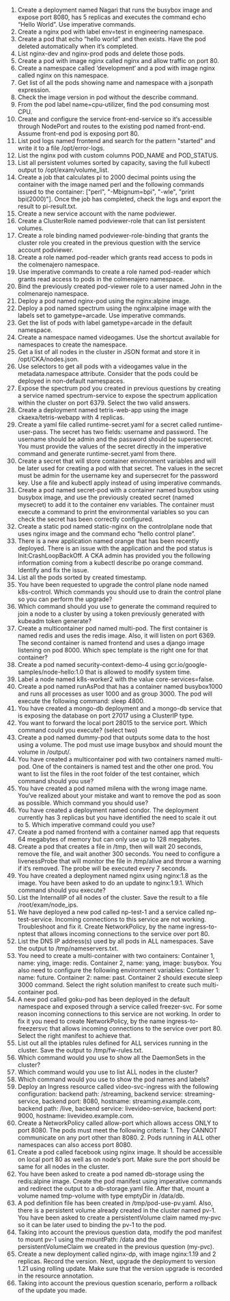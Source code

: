 1. Create a deployment named Nagari that runs the busybox image and expose port 8080, has 5 replicas and executes the command echo “Hello World”. Use imperative commands.
2. Create a nginx pod with label env=test in engineering namespace.
3. Create a pod that echo “hello world” and then exists. Have the pod deleted automatically when it‘s completed.
4. List nginx-dev and nginx-prod pods and delete those pods.
5. Create a pod with image nginx called nginx and allow traffic on port 80.
6. Create a namespace called ‘development‘ and a pod with image nginx called nginx on this namespace.
7. Get list of all the pods showing name and namespace with a jsonpath expression.
8. Check the image version in pod without the describe command.
9. From the pod label name=cpu-utilizer, find the pod consuming most CPU.
10. Create and configure the service front-end-service so it‘s accessible through NodePort and routes to the existing pod named front-end. Assume front-end pod is exposing port 80.
11. List pod logs named frontend and search for the pattern "started" and write it to a file /opt/error-logs.
12. List the nginx pod with custom columns POD_NAME and POD_STATUS.
13. List all persistent volumes sorted by capacity, saving the full kubectl output to /opt/exam/volume_list.
14. Create a job that calculates pi to 2000 decimal points using the container with the image named perl and the following commands issued to the container: ["perl", "-Mbignum=bpi", "-wle", "print bpi(2000)"]. Once the job has completed, check the logs and export the result to pi-result.txt.
15. Create a new service account with the name podviewer.
16. Create a ClusterRole named podviewer-role that can list persistent volumes.
17. Create a role binding named podviewer-role-binding that grants the cluster role you created in the previous question with the service account podviewer.
18. Create a role named pod-reader which grants read access to pods in the colmenajero namespace.
19. Use imperative commands to create a role named pod-reader which grants read access to pods in the colmenajero namespace.
20. Bind the previously created pod-viewer role to a user named John in the colmenarejo namespace.
21. Deploy a pod named nginx-pod using the nginx:alpine image.
22. Deploy a pod named spectrum using the nginx:alpine image with the labels set to gametype=arcade. Use imperative commands.
23. Get the list of pods with label gametype=arcade in the default namespace.
24. Create a namespace named videogames. Use the shortcut available for namespaces to create the namespace.
25. Get a list of all nodes in the cluster in JSON format and store it in /opt/CKA/nodes.json.
26. Use selectors to get all pods with a videogames value in the metadata.namespace attribute. Consider that the pods could be deployed in non-default namespaces.
27. Expose the spectrum pod you created in previous questions by creating a service named spectrum-service to expose the spectrum application within the cluster on port 6379. Select the two valid answers.
28. Create a deployment named tetris-web-app using the image ckaexa/tetris-webapp with 4 replicas.
29. Create a yaml file called runtime-secret.yaml for a secret called runtime-user-pass. The secret has two fields: username and password. The username should be admin and the password should be supersecret. You must provide the values of the secret directly in the imperative command and generate runtime-secret.yaml from there.
30. Create a secret that will store container environment variables and will be later used for creating a pod with that secret. The values in the secret must be admin for the username key and supersecret for the password key. Use a file and kubectl apply instead of using imperative commands.
31. Create a pod named secret-pod with a container named busybox using busybox image, and use the previously created secret (named mysecret) to add it to the container env variables. The container must execute a command to print the environmental variables so you can check the secret has been correctly configured.
32. Create a static pod named static-nginx on the controlplane node that uses nginx image and the command echo “hello control plane”.
33. There is a new application named orange that has been recently deployed. There is an issue with the application and the pod status is Init:CrashLoopBackOff. A CKA admin has provided you the following information coming from a kubectl describe po orange command. Identify and fix the issue.
34. List all the pods sorted by created timestamp.
35. You have been requested to upgrade the control plane node named k8s-control. Which commands you should use to drain the control plane so you can perform the upgrade?
36. Which command should you use to generate the command required to join a node to a cluster by using a token previously generated with kubeadm token generate?
37. Create a multicontainer pod named multi-pod. The first container is named redis and uses the redis image. Also, it will listen on port 6369. The second container is named frontend and uses a django image listening on pod 8000. Which spec template is the right one for that container?
38. Create a pod named security-context-demo-4 using gcr.io/google-samples/node-hello:1.0 that is allowed to modify system time.
39. Label a node named k8s-worker2 with the value core-services=false.
40. Create a pod named runAsPod that has a container named busybox1000 and runs all processes as user 1000 and as group 3000. The pod will execute the following command: sleep 4800.
41. You have created a mongo-db deployment and a mongo-db service that is exposing the database on port 27017 using a ClusterIP type.
42. You want to forward the local port 28015 to the service port. Which command could you execute? (select two)
43. Create a pod named dummy-pod that outputs some data to the host using a volume. The pod must use image busybox and should mount the volume in /output/.
44. You have created a multicontainer pod with two containers named multi-pod. One of the containers is named test and the other one prod. You want to list the files in the root folder of the test container, which command should you use?
45. You have created a pod named milena with the wrong image name. You‘ve realized about your mistake and want to remove the pod as soon as possible. Which command you should use?
46. You have created a deployment named condor. The deployment currently has 3 replicas but you have identified the need to scale it out to 5. Which imperative command could you use?
47. Create a pod named frontend with a container named app that requests 64 megabytes of memory but can only use up to 128 megabytes.
48. Create a pod that creates a file in /tmp, then will wait 20 seconds, remove the file, and wait another 300 seconds. You need to configure a livenessProbe that will monitor the file in /tmp/alive and throw a warning if it‘s removed. The probe will be executed every 7 seconds.
49. You have created a deployment named nginx using nginx:1.8 as the image. You have been asked to do an update to nginx:1.9.1. Which command should you execute?
50. List the InternalIP of all nodes of the cluster. Save the result to a file /root/exam/node_ips.
51. We have deployed a new pod called np-test-1 and a service called np-test-service. Incoming connections to this service are not working. Troubleshoot and fix it. Create NetworkPolicy, by the name ingress-to-nptest that allows incoming connections to the service over port 80.
52. List the DNS IP address(s) used by all pods in ALL namespaces. Save the output to /tmp/nameservers.txt.
53. You need to create a multi-container with two containers: Container 1, name: ying, image: redis. Container 2, name: yang, image: busybox. You also need to configure the following environment variables: Container 1: name: future. Container 2: name: past. Container 2 should execute sleep 3000 command. Select the right solution manifest to create such multi-container pod.
54. A new pod called goku-pod has been deployed in the default namespace and exposed through a service called freezer-svc. For some reason incoming connections to this service are not working. In order to fix it you need to create NetworkPolicy, by the name ingress-to-freezersvc that allows incoming connections to the service over port 80. Select the right manifest to achieve that.
55. List out all the iptables rules defined for ALL services running in the cluster. Save the output to /tmp/fw-rules.txt.
56. Which command would you use to show all the DaemonSets in the cluster?
57. Which command would you use to list ALL nodes in the cluster?
58. Which command would you use to show the pod names and labels?
59. Deploy an Ingress resource called video-svc-ingress with the following configuration: backend path: /streaming, backend service: streaming-service, backend port: 8080, hostname: streaming.example.com, backend path: /live, backend service: livevideo-service, backend port: 9000, hostname: livevideo.example.com.
60. Create a NetworkPolicy called allow-port which allows access ONLY to port 8080. The pods must meet the following criteria: 1. They CANNOT communicate on any port other than 8080. 2. Pods running in ALL other namespaces can also access port 8080.
61. Create a pod called facebook using nginx image. It should be accessible on local port 80 as well as on node‘s port. Make sure the port should be same for all nodes in the cluster.
62. You have been asked to create a pod named db-storage using the redis:alpine image. Create the pod manifest using imperative commands and redirect the output to a db-storage.yaml file. After that, mount a volume named tmp-volume with type emptyDir in /data/db.
63. A pod definition file has been created in /tmp/pod-use-pv.yaml. Also, there is a persistent volume already created in the cluster named pv-1. You have been asked to create a persistentVolume claim named my-pvc so it can be later used to binding the pv-1 to the pod.
64. Taking into account the previous question data, modify the pod manifest to mount pv-1 using the mountPath: /data and the persistentVolumeClaim we created in the previous question (my-pvc).
65. Create a new deployment called nginx-dp, with image nginx:1.19 and 2 replicas. Record the version. Next, upgrade the deployment to version 1.21 using rolling update. Make sure that the version upgrade is recorded in the resource annotation.
66. Taking into account the previous question scenario, perform a rollback of the update you made.
